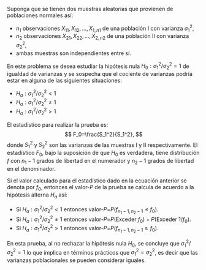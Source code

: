 Suponga que se tienen dos muestras aleatorias que provienen de poblaciones normales así:

- $n_1$ observaciones $X_{11}, X_{12}, \ldots, X_{1,n1}$ de una población I con  varianza $\sigma^2_1$, 
- $n_2$ observaciones $X_{21}, X_{22}, \ldots, X_{2,n2}$ de una población II con varianza $\sigma^2_2$,
- ambas muestras son independientes entre sí.

En este problema se desea estudiar la hipótesis nula $H_0: \sigma_1^2 / \sigma_2^2 = 1$ de igualdad de varianzas y se sospecha que el cociente de varianzas podría estar en alguna de las siguientes situaciones:

- $H_a: \sigma_1^2 / \sigma_2^2 < 1$
- $H_a: \sigma_1^2 / \sigma_2^2 \neq 1$
- $H_a: \sigma_1^2 / \sigma_2^2 > 1$

El estadístico para realizar la prueba es:
$$
F_0=\frac{S_1^2}{S_1^2},
$$
donde $S_1^2$ y $S_2^2$ son las varianzas de las muestras I y II respectivamente. El estadístico $F_0$, bajo la suposición de que $H_0$ es verdadera, tiene distribución $f$ con $n_1-1$ grados de libertad en el numerador y $n_2-1$ grados de libertad en el denominador.

Si el valor calculado para el estadístico dado en la ecuación anterior se denota por $f_0$, entonces el valor-$P$ de la prueba se calcula de acuerdo a la hipótesis alterna $H_a$ así:

- Si $H_a: \sigma_1^2 / \sigma_2^2 < 1$ entonces valor-$P$=$P(f_{n_1-1,n_2-1} \leq f_0)$.
- Si $H_a: \sigma_1^2 / \sigma_2^2 \neq 1$ entonces valor-$P$=$P(\text{Exceder}~f_0) + P(\text{Exceder}~1/f_0)$.
- Si $H_a: \sigma_1^2 / \sigma_2^2 > 1$ entonces valor-$P$=$P(f_{n_1-1,n_2-1} \geq f_0)$.


En esta prueba, al no rechazar la hipótesis nula $H_0$, se concluye que $\sigma_1^2 / \sigma_2^2 = 1$ lo que implica en términos prácticos que $\sigma_1^2 = \sigma_2^2$, es decir que las varianzas poblacionales se pueden considerar iguales.